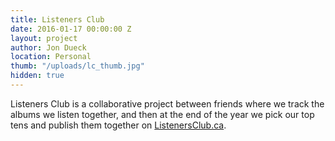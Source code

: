```yaml
---
title: Listeners Club
date: 2016-01-17 00:00:00 Z
layout: project
author: Jon Dueck
location: Personal
thumb: "/uploads/lc_thumb.jpg"
hidden: true
---
```


Listeners Club is a collaborative project between friends where we track the albums we listen together, and then at the end of the year we pick our top tens and publish them together on [ListenersClub.ca](https://listenersclub.ca).
